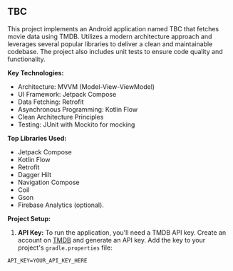## TBC 

This project implements an Android application named TBC that fetches movie data using TMDB. Utilizes a modern architecture approach and leverages several popular libraries to deliver a clean and maintainable codebase. The project also includes unit tests to ensure code quality and functionality.

**Key Technologies:**

* Architecture: MVVM (Model-View-ViewModel)
* UI Framework: Jetpack Compose
* Data Fetching: Retrofit
* Asynchronous Programming: Kotlin Flow
* Clean Architecture Principles
* Testing: JUnit with Mockito for mocking

**Top Libraries Used:**

* Jetpack Compose
* Kotlin Flow
* Retrofit
* Dagger Hilt
* Navigation Compose
* Coil
* Gson
* Firebase Analytics (optional).

**Project Setup:**

1. **API Key:** To run the application, you'll need a TMDB API key.  Create an account on [TMDB](https://www.themoviedb.org/) and generate an API key. Add the key to your project's `gradle.properties` file:

```properties
API_KEY=YOUR_API_KEY_HERE
